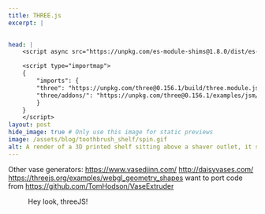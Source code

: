 ```yaml
---
title: THREE.js
excerpt: |
    

head: |
    <script async src="https://unpkg.com/es-module-shims@1.8.0/dist/es-module-shims.js"></script>

    <script type="importmap">
    {
        "imports": {
        "three": "https://unpkg.com/three@0.156.1/build/three.module.js",
        "three/addons/": "https://unpkg.com/three@0.156.1/examples/jsm/"
        }
    }
    </script>
layout: post
hide_image: true # Only use this image for static previews
image: /assets/blog/toothbrush_shelf/spin.gif
alt: A render of a 3D printed shelf sitting above a shaver outlet, it spins slowly. 
---
```

Other vase generators: https://www.vasedjinn.com/
http://daisyvases.com/
https://threejs.org/examples/webgl_geometry_shapes
want to port code from https://github.com/TomHodson/VaseExtruder

<script type="module">
    import * as THREE from 'three';
    import { OrbitControls } from 'three/addons/controls/OrbitControls.js';
	import { RoomEnvironment } from 'three/addons/environments/RoomEnvironment.js';
    import { GLTFLoader } from 'three/addons/loaders/GLTFLoader.js';
    import { DRACOLoader } from 'three/addons/loaders/DRACOLoader.js';

    let mixer;

    // Get background color of the body element
    const body = document.getElementsByTagName("body")[0];
    const style = window.getComputedStyle(body);
    const background_color = style.getPropertyValue("background-color");

    // create the scene and the camera
    const scene = new THREE.Scene();
    scene.background = new THREE.Color(background_color);
    const camera = new THREE.PerspectiveCamera( 75, window.innerWidth / window.innerHeight, 0.1, 1000 );
    camera.position.z = 100;

    const canvas = document.getElementById("threejs");
    const renderer = new THREE.WebGLRenderer({canvas: canvas, antialias: true, powerPreference: "low-power"});
    renderer.setPixelRatio( window.devicePixelRatio );

    // setup the controls
    const controls = new OrbitControls( camera, renderer.domElement );
    controls.target.set( 0, 0.5, 0 );
    controls.update();
    controls.enablePan = false;
    controls.enableDamping = true;

    const dracoLoader = new DRACOLoader();
    dracoLoader.setDecoderPath( 'jsm/libs/draco/gltf/' );

    const onWindowResize = () => {
        camera.aspect = window.innerWidth / window.innerHeight;
        camera.updateProjectionMatrix();
        renderer.setSize(window.innerWidth, window.innerHeight);
    }

    const loader = new GLTFLoader();
    loader.setDRACOLoader( dracoLoader );
    loader.load( '/assets/projects/bike_lights/model/untitled.glb', function ( gltf ) {
        const model = gltf.scene;
        console.log(model);

        // traverse the scene and make modifications if necessary
        model.traverse((o) => {
            if (o.isMesh) {
                const flat_material = new THREE.MeshBasicMaterial( {
                    color: 0xffffff,
                    polygonOffset: true,
                    polygonOffsetFactor: 1, // positive value pushes polygon further away
                    polygonOffsetUnits: 1
                } );

                o.material = flat_material;
                scene.add(o);

                // const flat_model = new THREE.LineSegments( o.geometry, flat_material);
                // scene.add(flat_model);

                const thresholdAngle = 10;
                const wireframe_geometry = new THREE.EdgesGeometry(o.geometry, thresholdAngle);
                
                const line = new THREE.LineSegments(wireframe_geometry);
                line.material.color.setHex(0x000000);
                line.scale.set(10,10,10)
                scene.add(line);

                // const line_material = new THREE.LineBasicMaterial( { color: 0x000000 } );
                // const wireframe_model = new THREE.LineSegments( wireframe_geometry, line_material);
                // wireframe_model.scale.set(10,10,10);
                // scene.add(wireframe_model);

            }
        });


        
        // model.position.set( 1, 1, 0 );
        // model.scale.set( 1, 1, 1 );
        // scene.add( model );

        animate();

        // Add listener for window resize.
        window.addEventListener('resize', onWindowResize, false);

    }, undefined, function ( e ) {

        console.error( e );

    } );

    // const geometry = new THREE.BoxGeometry( 1, 1, 1 );
    // const material = new THREE.MeshBasicMaterial( { color: 0x00ff00 } );
    // const cube = new THREE.Mesh( geometry, material );
    // scene.add( cube );

    function animate() {
        requestAnimationFrame( animate );

        controls.update();
        renderer.render( scene, camera );
    }

    animate();
</script>

<figure>
<canvas id = "threejs" style="width:100%"></canvas>
<figcaption>
Hey look, threeJS!
</figcaption>
</figure>

